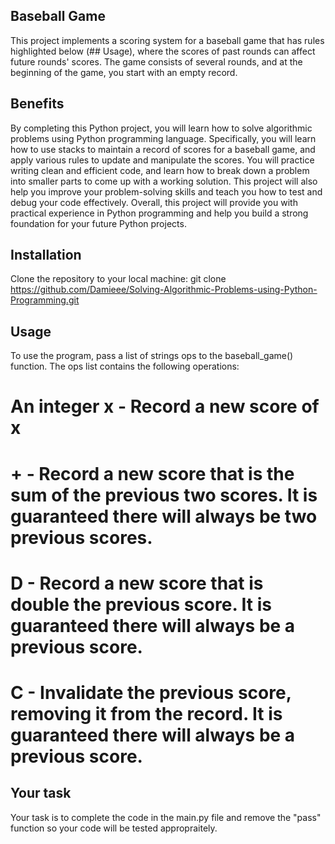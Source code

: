 ## Baseball Game

This project implements a scoring system for a baseball game that has rules highlighted below (## Usage), where the scores of past rounds can affect future rounds' scores. The game consists of several rounds, and at the beginning of the game, you start with an empty record.

## Benefits

By completing this Python project, you will learn how to solve algorithmic problems using Python programming language. Specifically, you will learn how to use stacks to maintain a record of scores for a baseball game, and apply various rules to update and manipulate the scores. You will practice writing clean and efficient code, and learn how to break down a problem into smaller parts to come up with a working solution. This project will also help you improve your problem-solving skills and teach you how to test and debug your code effectively. Overall, this project will provide you with practical experience in Python programming and help you build a strong foundation for your future Python projects.

## Installation

Clone the repository to your local machine:
git clone https://github.com/Damieee/Solving-Algorithmic-Problems-using-Python-Programming.git

## Usage

To use the program, pass a list of strings ops to the baseball_game() function. The ops list contains the following operations:

# An integer x - Record a new score of x

# + - Record a new score that is the sum of the previous two scores. It is guaranteed there will always be two previous scores.

# D - Record a new score that is double the previous score. It is guaranteed there will always be a previous score.

# C - Invalidate the previous score, removing it from the record. It is guaranteed there will always be a previous score.

## Your task

Your task is to complete the code in the main.py file and remove the "pass" function so your code will be tested appropraitely.
